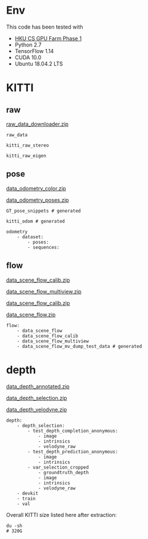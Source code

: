# Env
This code has been tested with
- [HKU CS GPU Farm Phase 1](https://www.cs.hku.hk/gpu-farm/quickstart)
- Python 2.7
- TensorFlow 1.14
- CUDA 10.0
- Ubuntu 18.04.2 LTS

# KITTI

## raw
[raw_data_downloader.zip](https://s3.eu-central-1.amazonaws.com/avg-kitti/raw_data_downloader.zip)

```
raw_data

kitti_raw_stereo

kitti_raw_eigen

```

## pose
[data_odometry_color.zip](https://s3.eu-central-1.amazonaws.com/avg-kitti/data_odometry_color.zip)

[data_odometry_poses.zip](https://s3.eu-central-1.amazonaws.com/avg-kitti/data_odometry_poses.zip)

```
GT_pose_snippets # generated

kitti_odom # generated

odometry
    - dataset:
        - poses:
        - sequences:
```

## flow
[data_scene_flow_calib.zip](https://s3.eu-central-1.amazonaws.com/avg-kitti/data_scene_flow_calib.zip)

[data_scene_flow_multiview.zip](https://s3.eu-central-1.amazonaws.com/avg-kitti/data_scene_flow_multiview.zip)

[data_scene_flow_calib.zip](https://s3.eu-central-1.amazonaws.com/avg-kitti/data_scene_flow_calib.zip)

[data_scene_flow.zip](https://s3.eu-central-1.amazonaws.com/avg-kitti/data_scene_flow.zip)

```
flow:
    - data_scene_flow
    - data_scene_flow_calib
    - data_scene_flow_multiview
    - data_scene_flow_mv_dump_test_data # generated
```

# depth
[data_depth_annotated.zip](https://s3.eu-central-1.amazonaws.com/avg-kitti/data_depth_annotated.zip)

[data_depth_selection.zip](https://s3.eu-central-1.amazonaws.com/avg-kitti/data_depth_selection.zip)

[data_depth_velodyne.zip](https://s3.eu-central-1.amazonaws.com/avg-kitti/data_depth_velodyne.zip)

```
depth:
    - depth_selection:
        - test_depth_completion_anonymous: 
            - image
            - intrinsics
            - velodyne_raw
        - test_depth_prediction_anonymous:
            - image
            - intrinsics
        - var_selection_cropped
            - groundtruth_depth
            - image
            - intrinsics
            - velodyne_raw
    - devkit
    - train
    - val
```

Overall KITTI size listed here after extraction:

```
du -sh
# 320G
```